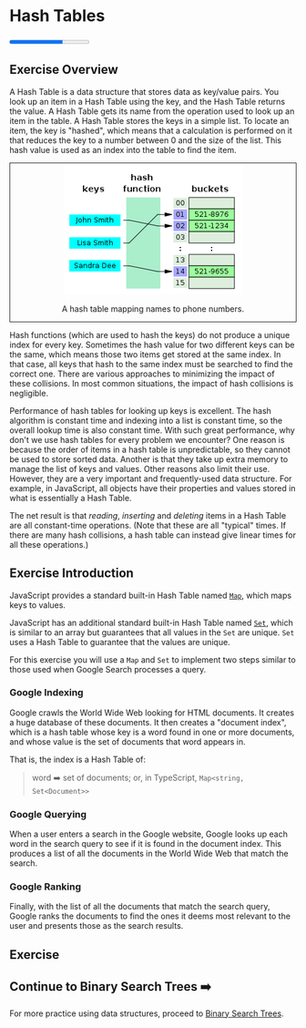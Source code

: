 # Hash Tables

<progress value="2" max="3"></progress>

## Exercise Overview

A Hash Table is a data structure that stores data as key/value pairs. You look up an item in a Hash Table using the key, and the Hash Table returns the value. A Hash Table gets its name from the operation used to look up an item in the table. A Hash Table stores the keys in a simple list. To locate an item, the key is "hashed", which means that a calculation is performed on it that reduces the key to a number between 0 and the size of the list. This hash value is used as an index into the table to find the item.

<p>
  <div align="middle" style="border: thin solid">
    <img src="./hashtables.png">
    <p>A hash table mapping names to phone numbers.</p>
  </div>
</p>

Hash functions (which are used to hash the keys) do not produce a unique index for every key. Sometimes the hash value for two different keys can be the same, which means those two items get stored at the same index. In that case, all keys that hash to the same index must be searched to find the correct one. There are various approaches to minimizing the impact of these collisions. In most common situations, the impact of hash collisions is negligible.

Performance of hash tables for looking up keys is excellent. The hash algorithm is constant time and indexing into a list is constant time, so the overall lookup time is also constant time. With such great performance, why don't we use hash tables for every problem we encounter? One reason is because the order of items in a hash table is unpredictable, so they cannot be used to store sorted data. Another is that they take up extra memory to manage the list of keys and values. Other reasons also limit their use. However, they are a very important and frequently-used data structure. For example, in JavaScript, all objects have their properties and values stored in what is essentially a Hash Table.

The net result is that _reading_, _inserting_ and _deleting_ items in a Hash Table are all constant-time operations. (Note that these are all "typical" times. If there are many hash collisions, a hash table can instead give linear times for all these operations.)

## Exercise Introduction

JavaScript provides a standard built-in Hash Table named [`Map`](https://developer.mozilla.org/en-US/docs/Web/JavaScript/Reference/Global_Objects/Map), which maps keys to values.

JavaScript has an additional standard built-in Hash Table named [`Set`](https://developer.mozilla.org/en-US/docs/Web/JavaScript/Reference/Global_Objects/Set), which is similar to an array but guarantees that all values in the `Set` are unique. `Set` uses a Hash Table to guarantee that the values are unique.

For this exercise you will use a `Map` and `Set` to implement two steps similar to those used when Google Search processes a query.

### Google Indexing

Google crawls the World Wide Web looking for HTML documents. It creates a huge database of these documents. It then creates a "document index", which is a hash table whose key is a word found in one or more documents, and whose value is the set of documents that word appears in.

That is, the index is a Hash Table of:

> word ➡️ set of documents; or, in TypeScript, `Map<string, Set<Document>>`

### Google Querying

When a user enters a search in the Google website, Google looks up each word in the search query to see if it is found in the document index. This produces a list of all the documents in the World Wide Web that match the search.

### Google Ranking

Finally, with the list of all the documents that match the search query, Google ranks the documents to find the ones it deems most relevant to the user and presents those as the search results.

## Exercise

## Continue to Binary Search Trees ➡️

For more practice using data structures, proceed to [Binary Search Trees](../bsts).

